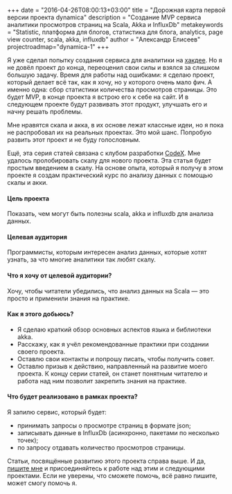 +++
date = "2016-04-26T08:00:13+03:00"
title = "Дорожная карта первой версии проекта dynamica"
description = "Создание MVP сервиса аналитики просмотров страниц на Scala, Akka и InfluxDb"
metakeywords = "Statistic, платформа для блогов, статистика для блога, analytics, page view counter, scala, akka, influxdb"
author = "Александр Елисеев"
projectroadmap="dynamica-1"
+++

Я уже сделал попытку создания сервиса для аналитики на [хакдее](/hackday-41).
Но я не довёл проект до конца, переоценил свои силы и взялся за слишком большую задачу.
Время для работы над ошибками: я сделаю проект, который делает всё так, как я хочу, но у которого очень мало фич.
А именно одна: сбор статистики количества просмотров страницы.
Это будет MVP, в конце проекта я встрою его к себе на сайт.
И в следующем проекте будут развивать этот продукт, улучшать его и начну решать проблемы.

Мне нравятся скала и акка, в их основе лежат классные идеи, но я пока не распробовал их на реальных проектах.
Это мой шанс. Попробую развить этот проект и не буду голословным.

Ещё, эта серия статей связана с клубом разработки [CodeX](https://ifmo.su).
Мне удалось пролобировать скалу для нового проекта.
Эта статья будет простым введением в скалу.
На основе опыта, который я получу в этом проекте я создам практический курс по
анализу данных с помощью скалы и акки.

#### Цель проекта

Показать, чем могут быть полезны scala, akka и influxdb для анализа данных.

#### Целевая аудитория

Программисты, которым интересен анализ данных, которые хотят узнать, за что
многие аналитики так любят скалу.

#### Что я хочу от целевой аудитории?

Хочу, чтобы читатели убедились, что анализ данных на Scala — это просто
и применили знания на практике.

#### Как я этого добьюсь?

- Я сделаю краткий обзор основных аспектов языка и библиотеки akka.
- Расскажу, как я учёл рекомендованные практики при создании своего проекта.
- Оставлю свои контакты и попрошу писать, чтобы получить совет.
- Оставлю призыв к действию, направленный на развитие моего проекта. К концу
серии статей, он станет понятным читателю и работа над ним позволит закрепить
знания на практике.

#### Что будет реализовано в рамках проекта?

Я запилю сервис, который будет:

- принимать запросы о просмотре страниц в формате json;
- записывать данные в InfluxDb (асинхронно, пакетами по несколько точек);
- по запросу отдавать количество просмотров страницы.

Статьи, посвящённые развитию этого проекта справа выше.
И да, <a href="mailto:eliseealex@gmail.com" rel="nofollow">пишите мне</a> и присоединяйтесь к работе над этим и следующими проектами.
Если не уверены, что сможете помочь, всё равно пишите, может смогу помочь я.
